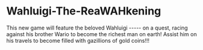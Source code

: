 # Wahluigi-The-ReaWAHkening
This new game will feature the beloved Wahluigi ----- on a quest, racing against his brother Wario to become the richest man on earth! Assist him on his travels to become filled with gazillions of gold coins!!!
